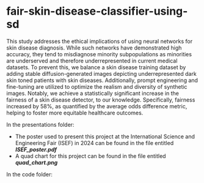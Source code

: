 # fair-skin-disease-classifier-using-sd
This study addresses the ethical implications of using neural networks for skin disease diagnosis. While such networks have demonstrated high accuracy, they tend to misdiagnose minority subpopulations as minorities are underserved and therefore underrepresented in current medical datasets. To prevent this, we balance a skin disease training dataset by adding stable diffusion-generated images depicting underrepresented dark skin toned patients with skin diseases. Additionally, prompt engineering and fine-tuning are utilized to optimize the realism and diversity of synthetic images. Notably, we achieve a statistically significant increase in the fairness of a skin disease detector, to our knowledge. Specifically, fairness increased by 58\%, as quantified by the average odds difference metric, helping to foster more equitable healthcare outcomes.

In the presentations folder:
- The poster used to present this project at the International Science and Engineering Fair (ISEF) in 2024 can be found in the file entitled **_ISEF_poster.pdf_**
- A quad chart for this project can be found in the file entitled **_quad_chart.png_**

In the code folder:
